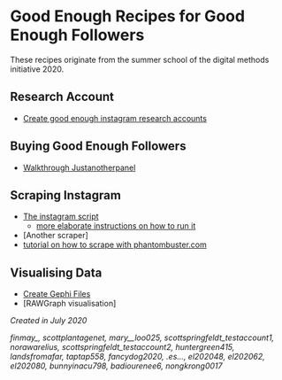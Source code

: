 # Good Enough Recipes for Good Enough Followers

These recipes originate from the summer school of the digital methods initiative 2020. 

## Research Account
* [Create good enough instagram research accounts](good-enough-instagram-research-account.md)

## Buying Good Enough Followers
* [Walkthrough Justanotherpanel](purchasing-good-enough-followers.md)

## Scraping Instagram

* [The instagram script](https://github.com/digitalmethodsinitiative/instagram-batch-scrape)
  * [more elaborate instructions on how to run it](script/runningthescript.md)
* [Another scraper]
* [tutorial on how to scrape with phantombuster.com](phantombuster/runphantombuster.md)


## Visualising Data

* [Create Gephi Files](visualization/good-enough-gephi.md)
* [RAWGraph visualisation]



*Created in July 2020*

*finmay_, 
scottplantagenet, 
mary__loo025, 
scottspringfeldt_testaccount1, 
norawarelius, 
scottspringfeldt_testaccount2, 
huntergreen415, 
landsfromafar, 
taptap558, 
fancydog2020, 
_.es._._._, 
el202048, 
el202062, 
el202080, 
bunnyinacu798, 
badiourenee6, 
nongkrong0017*
